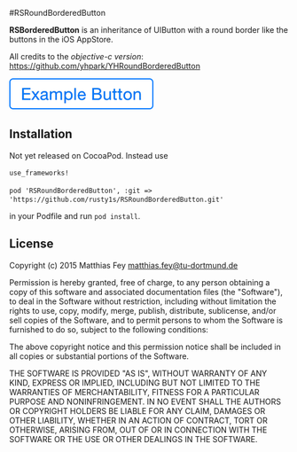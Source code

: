 #RSRoundBorderedButton

**RSBorderedButton** is an inheritance of UIButton with a round border like the buttons in the iOS AppStore.

All credits to the *objective-c version*: https://github.com/yhpark/YHRoundBorderedButton

![Example Button](example.png?raw=true "Example Button")

## Installation

Not yet released on CocoaPod. Instead use

```
use_frameworks!

pod 'RSRoundBorderedButton', :git => 'https://github.com/rusty1s/RSRoundBorderedButton.git'
```

in your Podfile and run `pod install`.

## License

Copyright (c) 2015 Matthias Fey <matthias.fey@tu-dortmund.de>

Permission is hereby granted, free of charge, to any person obtaining a copy of this software and associated documentation files (the "Software"), to deal in the Software without restriction, including without limitation the rights to use, copy, modify, merge, publish, distribute, sublicense, and/or sell copies of the Software, and to permit persons to whom the Software is furnished to do so, subject to the following conditions:

The above copyright notice and this permission notice shall be included in all copies or substantial portions of the Software.

THE SOFTWARE IS PROVIDED "AS IS", WITHOUT WARRANTY OF ANY KIND, EXPRESS OR IMPLIED, INCLUDING BUT NOT LIMITED TO THE WARRANTIES OF MERCHANTABILITY, FITNESS FOR A PARTICULAR PURPOSE AND NONINFRINGEMENT. IN NO EVENT SHALL THE AUTHORS OR COPYRIGHT HOLDERS BE LIABLE FOR ANY CLAIM, DAMAGES OR OTHER LIABILITY, WHETHER IN AN ACTION OF CONTRACT, TORT OR OTHERWISE, ARISING FROM, OUT OF OR IN CONNECTION WITH THE SOFTWARE OR THE USE OR OTHER DEALINGS IN THE SOFTWARE.
